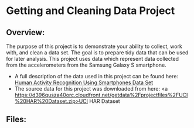 # Getting and Cleaning Data Project

## Overview:
The purpose of this project is to demonstrate your ability to collect, work with, and clean a data set. The goal is to prepare tidy data that can be used for later analysis.
This project uses data which represent data collected from the accelerometers from the Samsung Galaxy S smartphone.
* A full description of the data used in this project can be found here: <a href="http://archive.ics.uci.edu/ml/datasets/Human+Activity+Recognition+Using+Smartphones">Human Activity Recognition Using Smartphones Data Set </a>
* The source data for this project was downloaded from here: <a https://d396qusza40orc.cloudfront.net/getdata%2Fprojectfiles%2FUCI%20HAR%20Dataset.zip>UCI HAR Dataset </a>

## Files:
